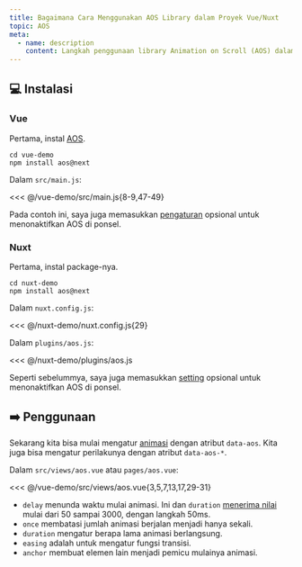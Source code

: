 ```yaml
---
title: Bagaimana Cara Menggunakan AOS Library dalam Proyek Vue/Nuxt
topic: AOS
meta:
  - name: description
    content: Langkah penggunaan library Animation on Scroll (AOS) dalam proyek Vue/Nuxt.
---
```


## :computer: Instalasi

### Vue

Pertama, instal [AOS](https://www.npmjs.com/package/aos).

```bash{2}
cd vue-demo
npm install aos@next
```

Dalam `src/main.js`:

<<< @/vue-demo/src/main.js{8-9,47-49}

Pada contoh ini, saya juga memasukkan [pengaturan](https://www.npmjs.com/package/aos#1-initialize-aos) opsional untuk menonaktifkan AOS di ponsel.

### Nuxt

Pertama, instal package-nya.

```bash{2}
cd nuxt-demo
npm install aos@next
```

Dalam `nuxt.config.js`:

<<< @/nuxt-demo/nuxt.config.js{29}

Dalam `plugins/aos.js`:

<<< @/nuxt-demo/plugins/aos.js

Seperti sebelummya, saya juga memasukkan [setting](https://www.npmjs.com/package/aos#1-initialize-aos) opsional untuk menonaktifkan AOS di ponsel.

## :arrow_right: Penggunaan

Sekarang kita bisa mulai mengatur [animasi](https://www.npmjs.com/package/aos#animations) dengan atribut `data-aos`. Kita juga bisa mengatur perilakunya dengan atribut `data-aos-*`.

Dalam `src/views/aos.vue` atau `pages/aos.vue`:

<<< @/vue-demo/src/views/aos.vue{3,5,7,13,17,29-31}

- `delay` menunda waktu mulai animasi. Ini dan `duration` [menerima nilai](https://www.npmjs.com/package/aos#setting-duration-delay) mulai dari 50 sampai 3000, dengan langkah 50ms.
- `once` membatasi jumlah animasi berjalan menjadi hanya sekali.
- `duration` mengatur berapa lama animasi berlangsung.
- `easing` adalah untuk mengatur fungsi transisi.
- `anchor` membuat elemen lain menjadi pemicu mulainya animasi.
